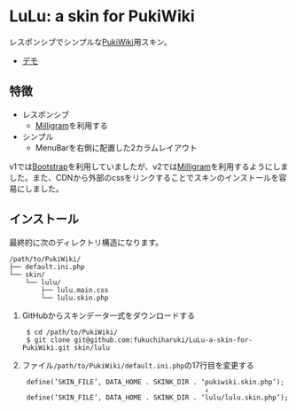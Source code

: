 LuLu: a skin for PukiWiki
====

レスポンシブでシンプルな[PukiWiki](https://pukiwiki.osdn.jp/)用スキン。

- [デモ](http://fukuchiharuki.me/lulu/)

特徴
----

* レスポンシブ
  * [Milligram](http://milligram.io/)を利用する
* シンプル
  * MenuBarを右側に配置した2カラムレイアウト

v1では[Bootstrap](http://getbootstrap.com/)を利用していましたが、v2では[Milligram](http://milligram.io/)を利用するようにしました。また、CDNから外部のcssをリンクすることでスキンのインストールを容易にしました。

インストール
----

最終的に次のディレクトリ構造になります。

```
/path/to/PukiWiki/
├── default.ini.php
└── skin/
    └── lulu/
        ├── lulu.main.css
        └── lulu.skin.php
```

1. GitHubからスキンデータ一式をダウンロードする

        $ cd /path/to/PukiWiki/
        $ git clone git@github.com:fukuchiharuki/LuLu-a-skin-for-PukiWiki.git skin/lulu
1. ファイル``/path/to/PukiWiki/default.ini.php``の17行目を変更する

        define(’SKIN_FILE’, DATA_HOME . SKINK_DIR . ‘pukiwiki.skin.php’);
                                                     ↓
        define(’SKIN_FILE’, DATA_HOME . SKINK_DIR . ‘lulu/lulu.skin.php’);
